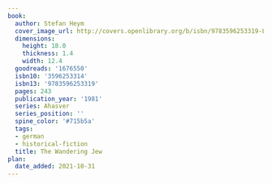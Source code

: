 ```yaml
---
book:
  author: Stefan Heym
  cover_image_url: http://covers.openlibrary.org/b/isbn/9783596253319-L.jpg
  dimensions:
    height: 18.0
    thickness: 1.4
    width: 12.4
  goodreads: '1676550'
  isbn10: '3596253314'
  isbn13: '9783596253319'
  pages: 243
  publication_year: '1981'
  series: Ahasver
  series_position: ''
  spine_color: '#715b5a'
  tags:
  - german
  - historical-fiction
  title: The Wandering Jew
plan:
  date_added: 2021-10-31
---
```

